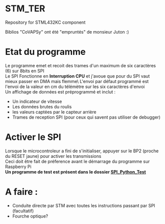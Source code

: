 # STM_TER
Repository for STML432KC component

Biblios "CoVAPSy" ont été "empruntés" de monsieur Juton :)

# Etat du programme

Le programme emet et recoit des trames d'un maximum de six caractères (6) sur 8bits en SPI \
Le SPI Fonctionne en **Interruption CPU** et j'avoue que pour du SPI vaut mieux passer en DMA mais flemme\\
L'envoi par défaut programmé est l'envoi de la valeur en cm du télémètre sur les six caractères d'envoi\
Un affichage de données est préprogrammé et inclut : 
- Un indicateur de vitesse
- Les données brutes du roulis
- les valeurs captées par le capteur arrière
- Trames de reception SPI (pour ceux qui savent pas utiliser de debugger)

# Activer le SPI
Lorsque le microcontroleur a fini de s'initialiser, appuyer sur le BP2 (proche du RESET jaune) pour activer les transmissions \
Ceci doit être fait de préference avant le démarrage du programme sur Raspberry Pi \
**Un programme de test est présent dans le dossier [SPI_Python_Test](https://github.com/Imtherizza/STM_TER/tree/main/SPI_Python_test)** 

# A faire :
- Conduite directe par STM avec toutes les instructions passant par SPI (facultatif)
- Fourche optique?
